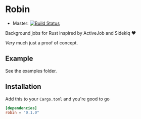 # Robin

- Master: [![Build Status](https://travis-ci.org/davidpdrsn/robin.svg?branch=master)](https://travis-ci.org/davidpdrsn/robin)

Background jobs for Rust inspired by ActiveJob and Sidekiq :heart:

*Very* much just a proof of concept.

## Example

See the examples folder.

## Installation

Add this to your `Cargo.toml` and you're good to go

```toml
[dependencies]
robin = "0.1.0"
```
